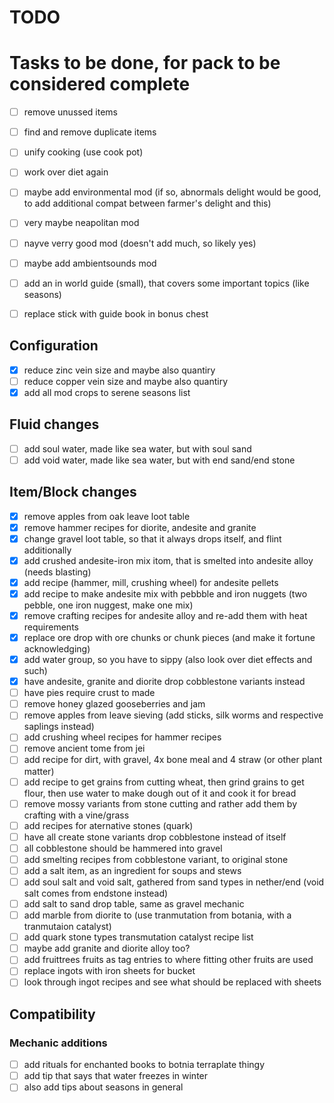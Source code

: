 # TODO

# Tasks to be done, for pack to be considered complete

- [ ] remove unussed items
- [ ] find and remove duplicate items
- [ ] unify cooking (use cook pot)
- [ ] work over diet again

- [ ] maybe add environmental mod (if so, abnormals delight would be good, to add additional compat between farmer's delight and this)
- [ ] very maybe neapolitan mod
- [ ] nayve verry good mod (doesn't add much, so likely yes)
- [ ] maybe add ambientsounds mod

- [ ] add an in world guide (small), that covers some important topics (like seasons)
- [ ] replace stick with guide book in bonus chest

## Configuration

- [x] reduce zinc vein size and maybe also quantiry
- [ ] reduce copper vein size and maybe also quantiry
- [x] add all mod crops to serene seasons list

## Fluid changes

- [ ] add soul water, made like sea water, but with soul sand
- [ ] add void water, made like sea water, but with end sand/end stone

## Item/Block changes

- [x] remove apples from oak leave loot table
- [x] remove hammer recipes for diorite, andesite and granite
- [x] change gravel loot table, so that it always drops itself, and flint additionally
- [x] add crushed andesite-iron mix itom, that is smelted into andesite alloy (needs blasting)
- [x] add recipe (hammer, mill, crushing wheel) for andesite pellets
- [x] add recipe to make andesite mix with pebbble and iron nuggets (two pebble, one iron nuggest, make one mix)
- [x] remove crafting recipes for andesite alloy and re-add them with heat requirements
- [x] replace ore drop with ore chunks or chunk pieces (and make it fortune acknowledging)
- [x] add water group, so you have to sippy (also look over diet effects and such)
- [x] have andesite, granite and diorite drop cobblestone variants instead
- [ ] have pies require crust to made
- [ ] remove honey glazed gooseberries and jam
- [ ] remove apples from leave sieving (add sticks, silk worms and respective saplings instead)
- [ ] add crushing wheel recipes for hammer recipes
- [ ] remove ancient tome from jei
- [ ] add recipe for dirt, with gravel, 4x bone meal and 4 straw (or other plant matter)
- [ ] add recipe to get grains from cutting wheat, then grind grains to get flour, then use water to make dough out of it and cook it for bread
- [ ] remove mossy variants from stone cutting and rather add them by crafting with a vine/grass
- [ ] add recipes for aternative stones (quark)
- [ ] have all create stone variants drop cobblestone instead of itself
- [ ] all cobblestone should be hammered into gravel
- [ ] add smelting recipes from cobblestone variant, to original stone
- [ ] add a salt item, as an ingredient for soups and stews
- [ ] add soul salt and void salt, gathered from sand types in nether/end (void salt comes from endstone instead)
- [ ] add salt to sand drop table, same as gravel mechanic
- [ ] add marble from diorite to (use tranmutation from botania, with a tranmutaion catalyst)
- [ ] add quark stone types transmutation catalyst recipe list
- [ ] maybe add granite and diorite alloy too?
- [ ] add fruittrees fruits as tag entries to where fitting other fruits are used
- [ ] replace ingots with iron sheets for bucket
- [ ] look through ingot recipes and see what should be replaced with sheets

## Compatibility

### Mechanic additions
- [ ] add rituals for enchanted books to botnia terraplate thingy
- [ ] add tip that says that water freezes in winter
- [ ] also add tips about seasons in general
